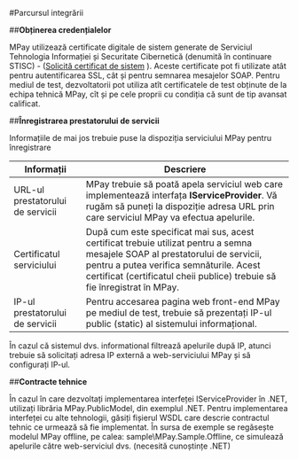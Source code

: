 #Parcursul integrării

##**Obținerea credențialelor**

MPay utilizează certificate digitale de sistem generate de Serviciul Tehnologia Informației și Securitate Cibernetică (denumită în continuare STISC) - ([Solicită certificat de sistem](https://semnatura.md/order/system-certificate)
). Aceste certificate pot fi utilizate atât pentru autentificarea SSL, cât și pentru semnarea mesajelor SOAP. Pentru mediul de test, dezvoltatorii pot utiliza atît certificatele de test obținute de la echipa tehnică MPay, cît și pe cele proprii cu condiția că sunt de tip avansat calificat.

##**Înregistrarea prestatorului de servicii**

Informațiile de mai jos trebuie puse la dispoziția serviciului MPay pentru înregistrare

<table>
  <thead>
    <tr>
      <th>Informații</th>
      <th>Descriere</th>
    </tr>
  </thead>
  <tbody>
    <tr>
      <td>URL-ul prestatorului de servicii</td>
      <td>MPay trebuie să poată apela serviciul web care implementează interfața <strong>IServiceProvider</strong>. Vă rugăm să puneți la dispoziție adresa URL prin care serviciul MPay va efectua apelurile.</td>
    </tr>
    <tr>
      <td>Certificatul serviciului</td>
      <td>După cum este specificat mai sus, acest certificat trebuie utilizat pentru a semna mesajele SOAP al prestatorului de servicii, pentru a putea verifica semnăturile. Acest certificat (certificatul cheii publice) trebuie să fie înregistrat în MPay.</td>
    </tr>
    <tr>
      <td>IP-ul prestatorului de servicii</td>
      <td>Pentru accesarea pagina web front-end MPay pe mediul de test, trebuie să prezentați IP-ul public (static) al sistemului informațional.</td>
    </tr>
  </tbody>
</table>

În cazul că sistemul dvs. informational filtrează apelurile după IP, atunci trebuie să solicitați adresa IP externă a web-serviciului MPay și să configurați IP-ul.

##**Contracte tehnice**

<!-- ToDo: adaptarea la nou format  -->
În cazul în care dezvoltați implementarea interfeței IServiceProvider în .NET, utilizați librăria MPay.PublicModel, din exemplul .NET. Pentru implementarea interfeței cu alte tehnologii, găsiți fișierul WSDL care descrie contractul tehnic ce urmează să fie implementat. În sursa de exemple se regăsește modelul MPay offline, pe calea: sample\MPay.Sample.Offline, ce simulează apelurile către web-serviciul dvs. (necesită cunoștințe .NET)